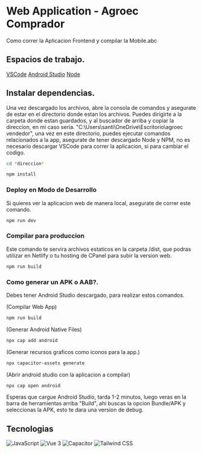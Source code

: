 # Web Application - Agroec Comprador

Como correr la Aplicacion Frontend y compilar la Mobile.abc

## Espacios de trabajo.

[VSCode](https://code.visualstudio.com/) 
[Android Studio](https://developer.android.com/studio)
[Node](https://nodejs.org/en/download)



## Instalar dependencias.

Una vez descargado los archivos, abre la consola de comandos y asegurate de estar en el directorio donde estan los archivos.
Puedes dirigirte a la carpeta donde estan guardados, y al buscador de arriba y copiar la direccion, en mi caso seria.
"C:\Users\santi\OneDrive\Escritorio\agroec vendedor", una vez en este directorio, puedes ejecutar comandos relacionados a la app, asegurate de tener descargado Node y NPM, no es necesario descargar VSCode para correr la aplicacion, si para cambiar el codigo.

```sh
cd *direccion*
```

```sh
npm install
```

### Deploy en Modo de Desarrollo

Si quieres ver la aplicacion web de manera local, asegurate de correr este comando.

```sh
npm run dev
```

### Compilar para produccion

Este comando te servira archivos estaticos en la carpeta /dist, que podras utilizar en Netlify o tu hosting de CPanel para subir la version web.

```sh
npm run build
```

### Como generar un APK o AAB?.

Debes tener Android Studio descargado, para realizar estos comandos.

(Compilar Web App)
```sh
npm run build
```

(Generar Android Native Files)
```sh
npx cap add android
```

(Generar recursos graficos como iconos para la app.)
```sh
npx capacitor-assets generate
```

(Abrir android studio con la aplicacion a compilar)
```sh
npx cap open android
```

Esperas que cargue Android Studio, tarda 1-2 minutos, luego veras en la barra de herramientas arriba "Build", ahi buscas la opcion Bundle/APK y seleccionas la APK, esto te dara una version de debug.




## Tecnologias
![JavaScript](https://img.shields.io/badge/javascript-%23323330.svg?style=for-the-badge&logo=javascript&logoColor=%23F7DF1E) 
![Vue 3](https://img.shields.io/badge/Vue.js-35495E?style=for-the-badge&logo=vuedotjs&logoColor=4FC08D) 
![Capacitor](https://img.shields.io/badge/Capacitor-119EFF?style=for-the-badge&logo=Capacitor&logoColor=white) 
![Tailwind CSS](https://img.shields.io/badge/Tailwind_CSS-38B2AC?style=for-the-badge&logo=tailwind-css&logoColor=white) 

		